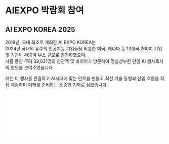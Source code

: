 # AIEXPO 박람회 참여

## AI EXPO KOREA 2025
2018년, 국내 최초로 개최한 AI EXPO KOREA는  
2024년 국내외 유수의 인공지능 기업들을 비롯한 미국, 캐나다 등 13개국 260여 기업 및 기관이 480여 부스 규모로 참가하였으며,   
사흘 동안 무려 39,031명의 참관객 및 바이어가 방문하여 명실상부한 단일 AI 행사로서의 면모를 보여주었습니다.      

저는 이 행사를 관람하고 AI시대에 맞는 안목을 만들고 최신 기술 동향과 산업 흐름을 직접 체감하며 미래를 준비하는 소중한 기회로 삼았습니다.

<embed src="../images/pdf/J5_김신중_202106943_함석현_AIEXPO박람회참여.pdf" type="application/pdf">
